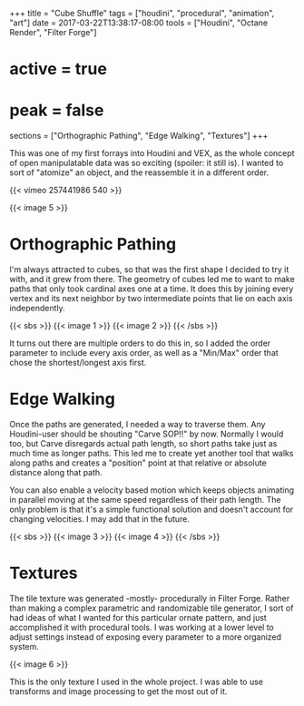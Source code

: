 +++
title = "Cube Shuffle"
tags = ["houdini", "procedural", "animation", "art"]
date = 2017-03-22T13:38:17-08:00
tools = ["Houdini", "Octane Render", "Filter Forge"]
# active = true
# peak = false
sections = ["Orthographic Pathing", "Edge Walking", "Textures"]
+++

This was one of my first forrays into Houdini and VEX, as the whole concept of open manipulatable data was so exciting (spoiler: it still is). I wanted to sort of "atomize" an object, and the reassemble it in a different order.

{{< vimeo 257441986 540 >}}

{{< image 5 >}}

# Orthographic Pathing
I'm always attracted to cubes, so that was the first shape I decided to try it with, and it grew from there. The geometry of cubes led me to want to make paths that only took cardinal axes one at a time. It does this by joining every vertex and its next neighbor by two intermediate points that lie on each axis independently.

{{< sbs >}}
  {{< image 1 >}}
  {{< image 2 >}}
{{< /sbs >}}

It turns out there are multiple orders to do this in, so I added the order parameter to include every axis order, as well as a "Min/Max" order that chose the shortest/longest axis first.

# Edge Walking
Once the paths are generated, I needed a way to traverse them. Any Houdini-user should be shouting  "Carve SOP!!" by now. Normally I would too, but Carve disregards actual path length, so short paths take just as much time as longer paths. This led me to create yet another tool that walks along paths and creates a "position" point at that relative or absolute distance along that path.

You can also enable a velocity based motion which keeps objects animating in parallel moving at the same speed regardless of their path length. The only problem is that it's a simple functional solution and doesn't account for changing velocities. I may add that in the future.

{{< sbs >}}
  {{< image 3 >}}
  {{< image 4 >}}
{{< /sbs >}}

# Textures
The tile texture was generated -mostly- procedurally in Filter Forge. Rather than making a complex parametric and randomizable tile generator, I sort of had ideas of what I wanted for this particular ornate pattern, and just accomplished it with procedural tools. I was working at a lower level to adjust settings instead of exposing every parameter to a more organized system.

{{< image 6 >}}

This is the only texture I used in the whole project. I was able to use transforms and image processing to get the most out of it.
